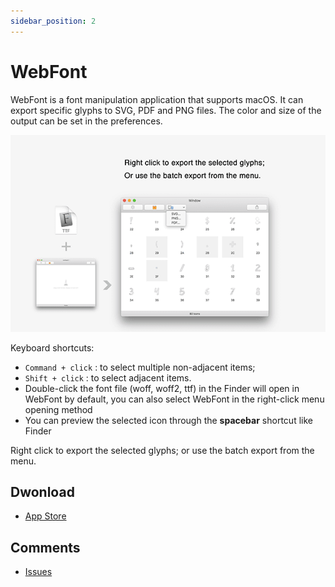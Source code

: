 ```yaml
---
sidebar_position: 2
---
```


# WebFont

WebFont is a font manipulation application that supports macOS. It can export specific glyphs to SVG, PDF and PNG files. The color and size of the output can be set in the preferences.


![WebFont-mini-1](./img/webfont.png)

Keyboard shortcuts:

* `Command + click` : to select multiple non-adjacent items;
* `Shift + click` : to select adjacent items.
* Double-click the font file (woff, woff2, ttf) in the Finder will open in WebFont by default, you can also select WebFont in the right-click menu opening method
* You can preview the selected icon through the **spacebar** shortcut like Finder


Right click to export the selected glyphs; or use the batch export from the menu.

## Dwonload 
* <a href="https://apps.apple.com/app/id1181350496">App Store</a>

## Comments
* <a href="https://github.com/leibnizli/WebFont/issues">Issues</a>
